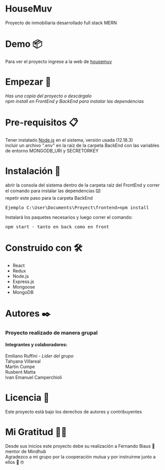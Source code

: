 # HouseMuv
Proyecto de inmobiliaria desarrollado full stack MERN 

# Demo 📦
Para ver el proyecto ingrese a la web de <a href="https://housemuv-white.herokuapp.com/">housemuv</a>

# Empezar 🚀
<i>Has una copia del proyecto o descárgalo</i><br>
<i>npm install en FrontEnd y BackEnd para instalar las dependencias</i>

# Pre-requisitos 📋
Tener instalado <a href="https://nodejs.org/en/">Node.js</a> en el sistema, versión usada (12.18.3)<br>
incluir un archivo ".env" en la raíz de la carpeta BackEnd con las variables de entorno MONGODB_URI y SECRETORKEY

# Instalación 🔧
abrir la consola del sistema dentro de la carpeta raíz del FrontEnd y correr el comando para instalar las dependencias ⌨️<br>
repetir este paso para la carpeta BackEnd<br>
<pre>Ejemplo C:\User\Documents\Proyect\frontend>npm install</pre>
Instalará los paquetes necesarios y luego correr el comando:<br>
<pre>npm start - tanto en back como en front </pre> 

# Construido con 🛠️
<ul>
  <li>React</li>
  <li>Redux</li>
  <li>Node.js</li>
  <li>Express.js</li>
  <li>Mongoose</li>
  <li>MongoDB</li>
</ul>

# Autores ✒️
<h3>  Proyecto realizado de manera grupal</h3>
<h4>Integrantes y colaboradores:</h4>
Emiliano Ruffini -<i> Lider del grupo</i><br>
Tahyana Villareal<br>
Martin Cumpe<br>
Rusbent Matta<br>
Ivan Emanuel Camperchioli

# Licencia 📄
Este proyecto está bajo los derechos de autores y contribuyentes 

# Mi Gratitud 🎁📢
Desde sus inicios este proyecto debe su realización a Fernando Biaus 🙌 mentor de Mindhub<br> 
Agradezco a mi grupo por la cooperación mutua y por instruirme junto a ellos 👏 🤓
